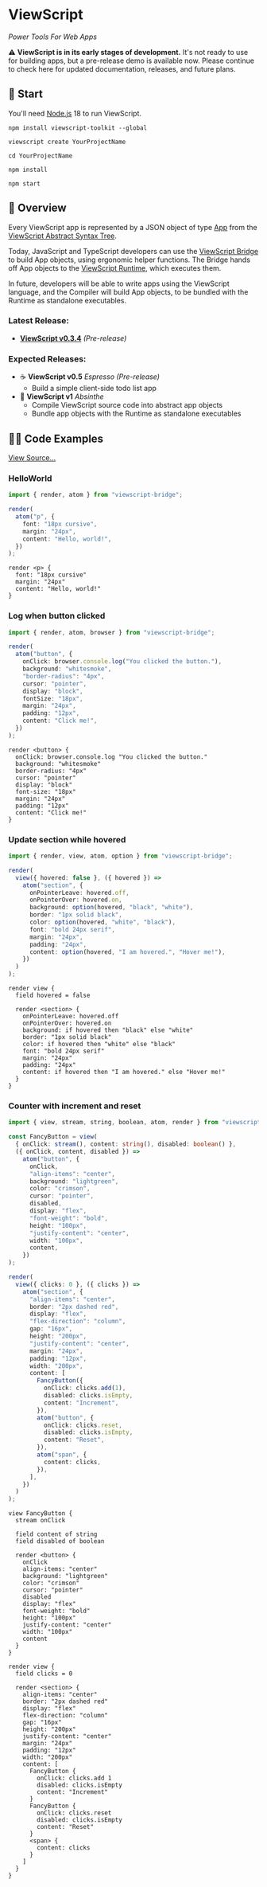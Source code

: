 # ViewScript

_Power Tools For Web Apps_

⚠️ **ViewScript is in its early stages of development.** It's not ready to use for building apps, but a pre-release demo is available now. Please continue to check here for updated documentation, releases, and future plans.

## 🧨 Start

You'll need [Node.js](https://nodejs.org/) 18 to run ViewScript.

```
npm install viewscript-toolkit --global

viewscript create YourProjectName

cd YourProjectName

npm install

npm start
```

## 🧭 Overview

Every ViewScript app is represented by a JSON object of type [App](https://github.com/alexyuly/ViewScript-Runtime/blob/main/lib/abstract.ts#L90) from the [ViewScript Abstract Syntax Tree](https://github.com/alexyuly/ViewScript-Runtime/blob/main/lib/abstract.ts).

Today, JavaScript and TypeScript developers can use the [ViewScript Bridge](https://github.com/alexyuly/ViewScript-Bridge) to build App objects, using ergonomic helper functions. The Bridge hands off App objects to the [ViewScript Runtime](https://github.com/alexyuly/ViewScript-Runtime), which executes them.

In future, developers will be able to write apps using the ViewScript language, and the Compiler will build App objects, to be bundled with the Runtime as standalone executables.

### Latest Release:

- [**ViewScript v0.3.4**](https://github.com/alexyuly/ViewScript/releases/tag/v0.3.4) _(Pre-release)_

### Expected Releases:

- ☕️ **ViewScript v0.5** _Espresso_ _(Pre-release)_
  - Build a simple client-side todo list app
- 🧪 **ViewScript v1** _Absinthe_
  - Compile ViewScript source code into abstract app objects
  - Bundle app objects with the Runtime as standalone executables

## 🧑‍💻 Code Examples

[View Source...](https://github.com/alexyuly/ViewScript-Toolkit/tree/main/examples/bridge/src)

### HelloWorld

```ts
import { render, atom } from "viewscript-bridge";

render(
  atom("p", {
    font: "18px cursive",
    margin: "24px",
    content: "Hello, world!",
  })
);
```

```
render <p> {
  font: "18px cursive"
  margin: "24px"
  content: "Hello, world!"
}
```

### Log when button clicked

```ts
import { render, atom, browser } from "viewscript-bridge";

render(
  atom("button", {
    onClick: browser.console.log("You clicked the button."),
    background: "whitesmoke",
    "border-radius": "4px",
    cursor: "pointer",
    display: "block",
    fontSize: "18px",
    margin: "24px",
    padding: "12px",
    content: "Click me!",
  })
);
```

```
render <button> {
  onClick: browser.console.log "You clicked the button."
  background: "whitesmoke"
  border-radius: "4px"
  cursor: "pointer"
  display: "block"
  font-size: "18px"
  margin: "24px"
  padding: "12px"
  content: "Click me!"
}
```

### Update section while hovered

```ts
import { render, view, atom, option } from "viewscript-bridge";

render(
  view({ hovered: false }, ({ hovered }) =>
    atom("section", {
      onPointerLeave: hovered.off,
      onPointerOver: hovered.on,
      background: option(hovered, "black", "white"),
      border: "1px solid black",
      color: option(hovered, "white", "black"),
      font: "bold 24px serif",
      margin: "24px",
      padding: "24px",
      content: option(hovered, "I am hovered.", "Hover me!"),
    })
  )
);
```

```
render view {
  field hovered = false

  render <section> {
    onPointerLeave: hovered.off
    onPointerOver: hovered.on
    background: if hovered then "black" else "white"
    border: "1px solid black"
    color: if hovered then "white" else "black"
    font: "bold 24px serif"
    margin: "24px"
    padding: "24px"
    content: if hovered then "I am hovered." else "Hover me!"
  }
}
```

### Counter with increment and reset

```ts
import { view, stream, string, boolean, atom, render } from "viewscript-bridge";

const FancyButton = view(
  { onClick: stream(), content: string(), disabled: boolean() },
  ({ onClick, content, disabled }) =>
    atom("button", {
      onClick,
      "align-items": "center",
      background: "lightgreen",
      color: "crimson",
      cursor: "pointer",
      disabled,
      display: "flex",
      "font-weight": "bold",
      height: "100px",
      "justify-content": "center",
      width: "100px",
      content,
    })
);

render(
  view({ clicks: 0 }, ({ clicks }) =>
    atom("section", {
      "align-items": "center",
      border: "2px dashed red",
      display: "flex",
      "flex-direction": "column",
      gap: "16px",
      height: "200px",
      "justify-content": "center",
      margin: "24px",
      padding: "12px",
      width: "200px",
      content: [
        FancyButton({
          onClick: clicks.add(1),
          disabled: clicks.isEmpty,
          content: "Increment",
        }),
        atom("button", {
          onClick: clicks.reset,
          disabled: clicks.isEmpty,
          content: "Reset",
        }),
        atom("span", {
          content: clicks,
        }),
      ],
    })
  )
);
```

```
view FancyButton {
  stream onClick

  field content of string
  field disabled of boolean

  render <button> {
    onClick
    align-items: "center"
    background: "lightgreen"
    color: "crimson"
    cursor: "pointer"
    disabled
    display: "flex"
    font-weight: "bold"
    height: "100px"
    justify-content: "center"
    width: "100px"
    content
  }
}

render view {
  field clicks = 0

  render <section> {
    align-items: "center"
    border: "2px dashed red"
    display: "flex"
    flex-direction: "column"
    gap: "16px"
    height: "200px"
    justify-content: "center"
    margin: "24px"
    padding: "12px"
    width: "200px"
    content: [
      FancyButton {
        onClick: clicks.add 1
        disabled: clicks.isEmpty
        content: "Increment"
      }
      FancyButton {
        onClick: clicks.reset
        disabled: clicks.isEmpty
        content: "Reset"
      }
      <span> {
        content: clicks
      }
    ]
  }
}
```
